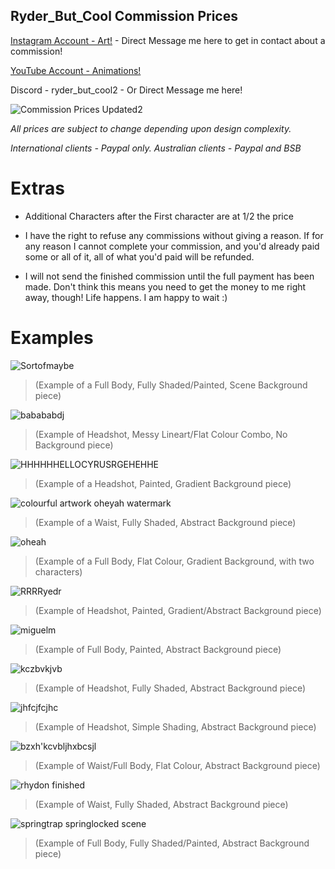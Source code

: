 ## Ryder_But_Cool Commission Prices
[Instagram Account - Art!](https://www.instagram.com/ryder_but_cool/) - Direct Message me here to get in contact about a commission!

[YouTube Account - Animations!](https://www.instagram.com/ryder_but_cool/)

Discord - ryder_but_cool2 - Or Direct Message me here!


![Commission Prices Updated2](https://github.com/user-attachments/assets/02ae8860-1be9-47df-8d03-7d17c8631e83)


*All prices are subject to change depending upon design complexity.*

*International clients - Paypal only. Australian clients - Paypal and BSB*


# Extras

- Additional Characters after the First character are at 1/2 the price
  
- I have the right to refuse any commissions without giving a reason. If for any reason I cannot complete your commission, and you'd already paid some or all of it, all of what you'd paid will be refunded.
  
- I will not send the finished commission until the full payment has been made. Don't think this means you need to get the money to me right away, though! Life happens. I am happy to wait :)

# Examples

![Sortofmaybe](https://github.com/user-attachments/assets/77752db9-10b7-4e09-a1a0-38c24cb172ab)
> (Example of a Full Body, Fully Shaded/Painted, Scene Background piece)


![babababdj](https://github.com/user-attachments/assets/19412f23-2345-4861-ae75-88ea4027729e)
> (Example of Headshot, Messy Lineart/Flat Colour Combo, No Background piece)



![HHHHHHELLOCYRUSRGEHEHHE](https://github.com/user-attachments/assets/d14d5334-9d06-4404-8844-7307645b699a)
> (Example of a Headshot, Painted, Gradient Background piece)


![colourful artwork oheyah watermark](https://github.com/user-attachments/assets/cf1776a8-9982-4a7a-a6a8-4da0b2ee4dbd)
> (Example of a Waist, Fully Shaded, Abstract Background piece)

  
![oheah](https://github.com/user-attachments/assets/f1dcbb91-a3b8-4839-bfa5-b78e522ab876)
> (Example of a Full Body, Flat Colour, Gradient Background, with two characters)


![RRRRyedr](https://github.com/user-attachments/assets/718221e9-dca8-451d-8330-8e63003686fa)
> (Example of Headshot, Painted, Gradient/Abstract Background piece)


![miguelm](https://github.com/user-attachments/assets/b30abe64-85e1-4bb8-9a6b-2d0d94ff4dcc)
> (Example of Full Body, Painted, Abstract Background piece)


![kczbvkjvb](https://github.com/user-attachments/assets/6396f911-8e78-4db3-85fc-08b7f093b58b)
> (Example of Headshot, Fully Shaded, Abstract Background piece)


![jhfcjfcjhc](https://github.com/user-attachments/assets/486fd9ea-d39f-499b-9448-480af4870f0e)
> (Example of Headshot, Simple Shading, Abstract Background piece)


![bzxh'kcvbljhxbcsjl](https://github.com/user-attachments/assets/47661f43-02b5-4e4e-a810-3dcd1732cbbc)
> (Example of Waist/Full Body, Flat Colour, Abstract Background piece)


![rhydon finished](https://github.com/user-attachments/assets/105dced6-d7fd-4dd2-912c-8d4b15dd0d41)
> (Example of Waist, Fully Shaded, Abstract Background piece)


![springtrap springlocked scene](https://github.com/user-attachments/assets/b8335cb6-3685-42dc-adf1-7365fc7d4906)
> (Example of Full Body, Fully Shaded/Painted, Abstract Background piece)

